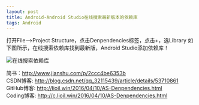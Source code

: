 ```yaml
---
layout: post
title: Android-Android Studio在线搜索最新版本的依赖库
tags: Android
---
```


打开File-->Project Structure，点击Denpendencies标签，点击+，选Library
如下图所示，在线搜索依赖库找到最新版，Android Studio添加依赖库！

![在线搜索依赖库](http://upload-images.jianshu.io/upload_images/1848363-90e5a4a24206bcc1.PNG?imageMogr2/auto-orient/strip%7CimageView2/2/w/1240)

简书：http://www.jianshu.com/p/2ccc4be6353b   
CSDN博客: http://blog.csdn.net/qq_32115439/article/details/53710861   
GitHub博客: http://lioil.win/2016/04/10/AS-Denpendencies.html   
Coding博客: http://c.lioil.win/2016/04/10/AS-Denpendencies.html
